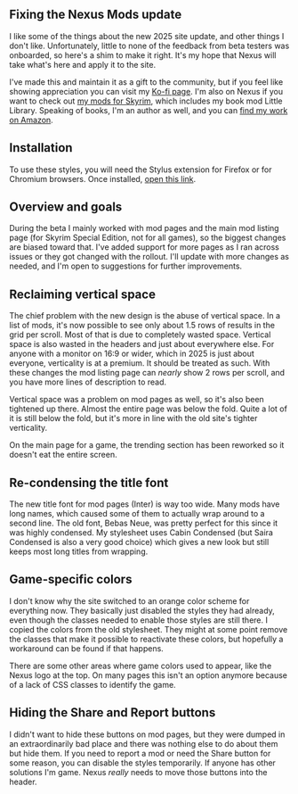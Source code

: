## Fixing the Nexus Mods update

I like some of the things about the new 2025 site update, and other things I don't like. Unfortunately, little to none of the feedback from beta testers was onboarded, so here's a shim to make it right. It's my hope that Nexus will take what's here and apply it to the site.

I've made this and maintain it as a gift to the community, but if you feel like showing appreciation you can visit my [Ko-fi page](https://ko-fi.com/lummoxjr). I'm also on Nexus if you want to check out [my mods for Skyrim](https://next.nexusmods.com/profile/LummoxJR/mods), which includes my book mod Little Library. Speaking of books, I'm an author as well, and you can [find my work on Amazon](https://www.amazon.com/stores/Lee-Gaiteri/author/B0711TP1VT).

## Installation

To use these styles, you will need the Stylus extension for Firefox or for Chromium browsers. Once installed, [open this link](https://github.com/LummoxJR/Nexusmods-style-fixes/raw/refs/heads/main/nexusmods-fixes.user.css).

## Overview and goals

During the beta I mainly worked with mod pages and the main mod listing page (for Skyrim Special Edition, not for all games), so the biggest changes are biased toward that. I've added support for more pages as I ran across issues or they got changed with the rollout. I'll update with more changes as needed, and I'm open to suggestions for further improvements.

## Reclaiming vertical space

The chief problem with the new design is the abuse of vertical space. In a list of mods, it's now possible to see only about 1.5 rows of results in the grid per scroll. Most of that is due to completely wasted space. Vertical space is also wasted in the headers and just about everywhere else. For anyone with a monitor on 16:9 or wider, which in 2025 is just about everyone, verticality is at a premium. It should be treated as such. With these changes the mod listing page can *nearly* show 2 rows per scroll, and you have more lines of description to read.

Vertical space was a problem on mod pages as well, so it's also been tightened up there. Almost the entire page was below the fold. Quite a lot of it is still below the fold, but it's more in line with the old site's tighter verticality.

On the main page for a game, the trending section has been reworked so it doesn't eat the entire screen.

## Re-condensing the title font

The new title font for mod pages (Inter) is way too wide. Many mods have long names, which caused some of them to actually wrap around to a second line. The old font, Bebas Neue, was pretty perfect for this since it was highly condensed. My stylesheet uses Cabin Condensed (but Saira Condensed is also a very good choice) which gives a new look but still keeps most long titles from wrapping.

## Game-specific colors

I don't know why the site switched to an orange color scheme for everything now. They basically just disabled the styles they had already, even though the classes needed to enable those styles are still there. I copied the colors from the old stylesheet. They might at some point remove the classes that make it possible to reactivate these colors, but hopefully a workaround can be found if that happens.

There are some other areas where game colors used to appear, like the Nexus logo at the top. On many pages this isn't an option anymore because of a lack of CSS classes to identify the game.

## Hiding the Share and Report buttons

I didn't want to hide these buttons on mod pages, but they were dumped in an extraordinarily bad place and there was nothing else to do about them but hide them. If you need to report a mod or need the Share button for some reason, you can disable the styles temporarily. If anyone has other solutions I'm game. Nexus *really* needs to move those buttons into the header.
